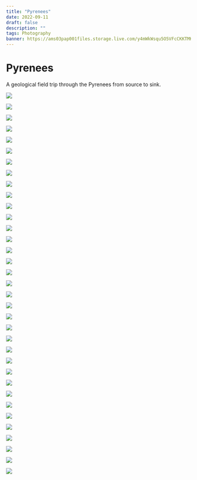 ```yaml
---
title: "Pyrenees"
date: 2022-09-11
draft: false
description: ""
tags: Photography
banner: https://ams03pap001files.storage.live.com/y4mWkWsqu5O5VFcCKKTMKqA-NwY8h0t9UEVCdO4kScKhRHKnW-uI5wzCaY2U550-_lfUc-TWUPxpWlBWIoRp-d7lXP2z-8xOGkat8eMpuTXYwMT5FN78WQSaAr2vWnLipfwRSWuDRxiep7hLkjCHEUzbdoLLAJ-rwB2on7-PPyOmrnrP3n2_mUjpdIc4-PhNZ_o?width=5472&height=3648&cropmode=none
---
```


# Pyrenees

A geological field trip through the Pyrenees from source to sink.

![](https://ams03pap001files.storage.live.com/y4mWkWsqu5O5VFcCKKTMKqA-NwY8h0t9UEVCdO4kScKhRHKnW-uI5wzCaY2U550-_lfUc-TWUPxpWlBWIoRp-d7lXP2z-8xOGkat8eMpuTXYwMT5FN78WQSaAr2vWnLipfwRSWuDRxiep7hLkjCHEUzbdoLLAJ-rwB2on7-PPyOmrnrP3n2_mUjpdIc4-PhNZ_o?width=5472&height=3648&cropmode=none)

![](https://ams03pap001files.storage.live.com/y4mMTHQ_WyBLrntPEmmVKQ-p7qL9Hc7GKhvvF0FxcJFvTOB0qxMtnLnIXFaTFvt7QQXSdgcJZGMOd1MZJ7JzZpqVsGXoT4honiPY2InxrIa-2Oq4ntnYSIbufiQnPfU_fDBeMW-d9IpLj7E7ospMI_YonUiKQT7xJSdwX6Byn6bMEUDSapahix6-LqmkJ2_HgKs?width=3024&height=4032&cropmode=none)

![](https://ams03pap001files.storage.live.com/y4mY8QClQvurBfpX5iI3-XmY7B18SK5VipkQz_MtN3z-rRxLJHMhxPWgL8nlr_qj2bOGxHanp5fLRvKqkzqiER8Gpcz4ffiWWtv338eBccKPNUoWbaYjU5XD4YGDrOHC16B_jNHgup9W3x3qxMCleHjAUKFhf4dG_HZbS92DR3TeY4gxUpYDITq8A156LYSn0fn?width=5472&height=3648&cropmode=none)

![](https://ams03pap001files.storage.live.com/y4m3DDu5Khy-bs_N2eb_3R7PxPQesm_5YxG7qPTppm-m-so1BXkxpS-Wzx9FzcpAyg2IAyM9QcfpzTjKap-JiPRmU1ITOpVgEOhklZR7o_ZW-SBkjf_1F76BREfbv4boRyGZBTxtwyc4LC4ShTrJXS1eZMZ1HMLpORBf4juBSoIHbBYuwWNe6mTFWKmti9NLtla?width=5472&height=3648&cropmode=none)

![](https://ams03pap001files.storage.live.com/y4m0SpPiGZnMzM9moYLau6_pDjwQlPtY3zWNcTCzFug_T651wXUpiqzr2sosqMEr2tfoT2Wy24cbaWP0cKdvsVF_yvS2PfdibDc1_NUyW7vtEouFJ8bhIHSds7EKItLPdQVWFUcToZ9kWDEoCehf8BAgTkdgfXE4EHGh4dRD2GrdTxbGMzIkZUfh6tP-syi155g?width=5472&height=3648&cropmode=none)

![](https://ams03pap001files.storage.live.com/y4mGVjVK8Fcd5aDHtNVt_-euhMbxok0nBv76dO3_ZSHreAQBTA_0TRYHfHEgVfK9x9ICjmxxeM-QvWWj7DPWEvsCA9K4k9e80CIBnRXj9C3kMwtzdO20ZMuNTys-4xzCxm626lgHAQJH0iG9YFC3K_V5xvu5YNhLbCwTu-57XZGwLT7AoCUMwoiscVHHF0AfCqe?width=4971&height=3260&cropmode=none)

![](https://ams03pap001files.storage.live.com/y4mbRaZlsb2K2hYcaqz_odWtPdLt71jR3d0RbEan9IJ9YgMOK1qSMxxYXiBx5g7QXkaUCIG9vO6s_8lJ_Eo-Crf7wiM4kGK9eXuepB4a40mxLFZqdB-K0Hkduczk2aGbw120yDonc4tFxnBscM8IsjT_vkEYqPYu_VS4y_ABnHVM9Z00C67BIBoGtqLmjU8q7Py?width=5472&height=3648&cropmode=none)

![](https://ams03pap001files.storage.live.com/y4mS5JtmnSkFc1vKnfOP0bfTK1jwKHUPv5XtUY0HRfDX145fu8x2KJUADev6e3R4UoJdIMs8PASmEkZoqzHGO6oD96Xyl1pf1_v65GcbeOP9ikRmF_Jqy0OBqyTk0LoSn5I5HG6nhpUzmRI6msjN8AFtAuA113uxAw01wwaVcMggTsNdowdRgvepCvZAfijNPaj?width=5472&height=3648&cropmode=none)

![](https://ams03pap001files.storage.live.com/y4mVtXqjm3D5OLDHdHguAAUk48la1j6F2TKiQJBqyh02g3WPth5SO6Z0MLSR3O-kW3qYrZZdSJP2pGFI7nPJY-B3TMfYYPE84d2SdK47vO4QfmEn9f3F8LhkXrPavQbW_ETWxho7sHze2LDJLRsn1swatdezJAS2_2b085Y_Bq36owGhq8gSdKoHstbX-i-MjRO?width=5472&height=3648&cropmode=none)

![](https://ams03pap001files.storage.live.com/y4mfpu-fEHuu0KoCPb4hZ9ypWu4J4pntbNVWhq9gFVvxXzDO0ohi-buIffLgScib5gJAip2phNwLFNI6WAZgez7eNiOvgqyospe1WlqWeY13LAw9WpQceB8gFFPnO-cy079C1Gs8iWUBu0tHOy6x6V_Dizak24y3T7v7tBSsAZLelFWKD_ebMhjor1piqdSN5Hd?width=5007&height=3338&cropmode=none)

![](https://ams03pap001files.storage.live.com/y4muE2iPeyBNw19VmfmmfGPFETCbsEzPPcXHSMagRhnKq6DyHMtaIgyEEt7l_Y2MMTKp3c6vaiPCofsgzB09o_GQIBEJIkWaXiW9Y9xzocf8kK4WMDvouooXde4X9NTIRw6sQubdLo_lG3GMrnen6bCyGUYRoU9JssyS0evjUP-BQX8qzSC53ed8guDjXTIrhou?width=5287&height=3525&cropmode=none)

![](https://ams03pap001files.storage.live.com/y4m5F3HKAiCUDcGwf7z7Qpe6S6GjaowJxon78bGt9eSXRTBrEJKY0_0OQsHUKrePbzN9_ynSaYxyW2R5aVHyoLG7h08le43qdBqAStgp9n4UYXcO6HuhR1wjPf-4kohlS7sV80CY95Pu-uGPd5dgjDjgpR5TnaN2s9Nq394LJfBdYoRT2pJ2OYn4PWfNeYrF-Iq?width=4032&height=3024&cropmode=none)

![](https://ams03pap001files.storage.live.com/y4mxKFb-HVVTVqKByV7PoszgIkteHhQur9l9HOpLowkTSLPckPpYl8Uw6oA3X5d3IHkJDRLJHb3G2Q7oUNVDjLwkniPJK16x3SmGlpepK6fyGgfIfI0tD5LSDeRDLIrA6OT6KD4VcRU8PIl7wxL32aHUFPsi86K-eGbiGeeqcsZ61epJdTGFs2WpvqBeAgEZmvV?width=5472&height=3648&cropmode=none)

![](https://ams03pap001files.storage.live.com/y4mrbfXLNwRO4MupnTadXCLQgscT1g7PMeNHV93Sgobw9tTRAJODfalbjAlqR2SYE_RWMO-DUD7sD3cbRtlBIgdCIva6HKKYa2cnDrzR2Ay9ahiRUcnK7DINqnU05Q3UXSnI59AQ-L2m27PdQnL-QJ6UZ-zHzFLSWcKPdEEm-YLhvup4LBxw4slbaZ7kP-1MP0s?width=5472&height=3648&cropmode=none)

![](https://ams03pap001files.storage.live.com/y4mer_Y9f7-y_gJyW2s9G6F-jLzqxV3qPFL2w2mMeFw8ydsEFKJQwQTXcECjL0vC4ONyukusSY638EORH3Qe0hWLPNXMx_taAKgsQnvsXl3eLDrqvQTyNzVailo5Op0K8k5J65ff8fVO0m16Fyik9CuvOcgWUb7Is8Mn9NbBHRaDan1R_fMUxNB2ocOFViUi0or?width=5328&height=3552&cropmode=none)

![](https://ams03pap001files.storage.live.com/y4mUX2_VGRe_UeJVCtD2bcZhww6cRaBbps1FyANDUfF1q-466ZLiHUwm_SiX5YEqeqK03qLNGV7Lnf2uyPrGqPTWqPGOOtGS9lrEJF3IqWXW8DAQcRTFDJst4E6gAMz62b44-9cEll28J0dYFB5e53UwcIvkz1EmedTI5il3TnOFwvYHP5Az53TGoLYWajcE4r9?width=5239&height=3493&cropmode=none)

![](https://ams03pap001files.storage.live.com/y4mDym_f4jnCm9-ocBKsXbyEZbCm6zsy9ofT0eGpJNx30IpEXB1G-OWtpTP8z5tOFprG06UI_tpKaXYlAJrWkZWsiy7zqOo1vW71fFUIw_sE8zgTPhc9bDzOlkpPgMcfKWnl9OTGeY4RKEzP_YrlWB7L-21FZ3T0AEeu4279u8XvZEAtK7OEFXdQ8Fyz4xY31mK?width=5472&height=3648&cropmode=none)

![](https://ams03pap001files.storage.live.com/y4myxm5FF-k-uWfeiBq0K0DLC87IO8PWiM10YrYMuWETgrHyWuryiHHhexydmj5fJDZP_fGIfNFzvEtq9Gs5L67t8nJpDESr64sbwa3K1ioN5sXlqRtXCFZsrNzfUxddblApnFKJmLxfPNIr1rZ1wljKYAn2YrQ5CTYsaq4AFuAdJR96emnnTOvKBntDI2trMsC?width=5472&height=3648&cropmode=none)

![](https://ams03pap001files.storage.live.com/y4mqYlAsjTQ9hMvYfXPrrBH2n055NTUt7dQo3UA_3s1-Jk5LcgR_odHEiK9m2znkag3kXvznb62_-4biNFZbGmE8x9h5pkB7YVEKwLYrDIQkheZeZQgZ7f16wCJpDOlS4vY4pTtPgIKf6kGot2AXsImd6NE8_wN3ndFq7N0VUvkiW83yLQK5Ue5-PhQD0ZJNfGy?width=5350&height=3567&cropmode=none)

![](https://ams03pap001files.storage.live.com/y4m-uJcDUOd-YxwWuPqujLdcbbK49NWO1P73wTA3_xWvho7XONaCZDxWrsKq0Nsay3ehyg1XO6S69lDpCNBBryI_xa2DGeBIPCpqFk8EgM0jdAeaTR0HpbbCJUs-74e-7y8S84LyhAKp0_rIqfUCEL1LRjqD2d4b_u4VAnzi8v1KqaA5qasYqu6iBZm1a01GOs6?width=5179&height=3453&cropmode=none)

![](https://ams03pap001files.storage.live.com/y4ma_E0b6RwJu3zxJSnNme7GpWf6Y6S2xEdly49QrQQamQN9VvhfmUcNzfZSsqlic-bAIQTCAC2hr85JDnN-EpZvTypJ6SGTf66PNAm9MBqKXCgTFsnES9XT9GEcHB1QkaE_QiNENaMU8VY3o50HN1_efNCyjhBGWoRVTcbx0P4Nqk4ySHg7w7C09AycbwsAqhO?width=5472&height=3648&cropmode=none)

![](https://ams03pap001files.storage.live.com/y4mXxZmKA7a5Stgee1PlnRhEsbQW69YjRMsvOPXOl5DI_nSy_RU1OFi2ziHD0VwOA6r1IBG5GkHHA1-h3ycJX9deqF2qGPye4jrdq0-XHrmy38SbGdsbzDwrW88WQRokNLazrtkr_nJwo4sCVYtMrffZREqjA5NscyNSW1LnzsyP1luvPSr93UScVB5tbzV1FHP?width=5316&height=3544&cropmode=none)

![](https://ams03pap001files.storage.live.com/y4mvS2Rux8jOOO8rTN7ZxTgK-Scp4kmvZl1OWoS0USn8FR-3Wi0vfV0WTuL4FR86PxuFfPGx-9d2xKtXZrZxdq9WOpEnUFpSGsUeRK2bX0wgtKn9ZtXPvMdVD76yxpf80JtBiE36b-9hztt-mwzlyrn_HbBQzBE_kpbFXoKcBqGkjEGqV-7zF3Dr0XktZFrnZLg?width=5472&height=3648&cropmode=none)

![](https://ams03pap001files.storage.live.com/y4mhPUMwRoAdZOxfSrMA8n4geNMY5aNhvH4eqFPinnxE4mzxQtw9s0I_UBMn8zO9n3umo9NvKcznkMqoLOj0hqfGKh9ZLszjJCNkJEV4qofhSbC5EwEl4spqyMG7QCOGaw9IRWh6c5eCBWOAyJBbgoSNwo2V6eNxTmnT8AlE9YvYxCUyw7bvmlcm_bo3RECwkm2?width=5472&height=3648&cropmode=none)

![](https://ams03pap001files.storage.live.com/y4mKGzVc_tFc0jXsGmEYGFEvIYOzwuojMGjIwaDysAFvvMWXYtZnEAqudvatGrGBBYlCkR8wHB4B4sVX5SZnOVW50h9992bSf5sGiSECx_raBAOl2V0YR4I2dyrVXdPxDQjObh91H-ryyyOf74MZi_l1zji9OBvckUw8rrBmY_eI3TTrecqjiOBP4A9zueJNXj9?width=4171&height=2781&cropmode=none)

![](https://ams03pap001files.storage.live.com/y4md5wfYdeJB5p-2haj40dkcO4HVm4P2acnsqAtCENUMO5nU2-Joqhqj5cnkkXnVA5rT82jldKu_Cg7BTqXwwMXe7ct8ABIVZKnEtmZtRB7cd3NLZh_Qjja9CoPQyOdw2lEVTiaarnLCn7SqKkJrSos5KDlwjxQjrq1tda8YWuPqbvNiVL7I7jillzdvS5pc65t?width=5472&height=3648&cropmode=none)

![](https://ams03pap001files.storage.live.com/y4mFralKKFZw41mTQ33W99itnKLBEsBdl8FA_OlnXGC1HfOtUwzDnubYGqqI7CYm0JYE8xbf98ALjhlInymCQ2GHLmnPSxs0Qqox7c7QXkYtlozb_tAYNV2aip8cvIH2WsO5aSCFczAKh6PBTfSA0YduDQpQtcX_WB1TRukInRxEqniu49OCMqF3uAnR1KPSVvf?width=5472&height=3648&cropmode=none)

![](https://ams03pap001files.storage.live.com/y4mNB8IgSZPAS1Q5wOlUpwuKYlH-mOrxNu2mmCul1WTH85Ck31B5-lcrThR12lRCkqQkZBREGTwAazrMq21Kq24zPmc7Ol06ktz25aybB_0EthlormZGiNHnBPWX62Rmt10Gu9rhHN0FQ3ICLQI1WkILqUnsKLB1oICgLiXL-PPxRupEyXKny7UhSIwIGYMOgnW?width=5472&height=3648&cropmode=none)

![](https://ams03pap001files.storage.live.com/y4mJpcBcwV3VHEUk_yhxAXHZtZDq4DS0xMelL624bFYfWcvke1JHWzm_fnmyiFeP26iPvwoCI9WitC78Fb-gGrxEFqQVdhDFXniU_SoM7xCI0hRDfjk2gkXN9PbIND2wGE_zUK0ZWFxiN8kq_MkSGULmN0TZhgiUn9IQZygGnqqv9YKK4lB13DPc87roW-AtJAH?width=3648&height=5472&cropmode=none)

![](https://ams03pap001files.storage.live.com/y4mfqYsloex7lKHN04RzrkBhJ0EOts5HrnLoh2nBVkyt3FZpRXOouDv0k3O3FFkDjghnAaePOlVKQJkAHXaq0jN8IZjCDMlwYLQDx1IOeuz9mHEzOXXm4cW9iI_1vmmN550p742AFhq-BRvgr2Rp6Cl6it8xjQled3vEoEAjc2RTlinCjNDEtC2a68cYMle1-8D?width=5472&height=3648&cropmode=none)

![](https://ams03pap001files.storage.live.com/y4mbJaYGO4-2gqjOw8IURz-y80Mhfqxl49oUxxXiXqatrDyvxQLJVp1Dd-2OiX_E5oCT-Riw4oOEK2USPjjAwgylMx4ruT4hah5CLtj2bHlXgxckhxWGOUSoFPVEB3L4nLCjk4nml_xzT6qg_ovwGdsIbrOIe5A343mvKE_b1D6eRAuHwH8Au5z8RP-g5MFS1zw?width=5472&height=3648&cropmode=none)

![](https://ams03pap001files.storage.live.com/y4mp6QBZU-TKn6Pj9MUm50eeBjuX6qy63YkV-ysFNSlXwcXv-PKBTjq2FUhk78GgBaghkEDl13etnOwdqYa4Ky9nq9-EOGg3NxF-nkAUNPQN5596YK8uqZWxLbKzU5QI7C-BUUdfX8bA5Ds6o1I-519WHC0jIA0RzH7Q0stVGPBEzSZfl5IH8bd0nJe2vYKaW-c?width=5472&height=3648&cropmode=none)

![](https://ams03pap001files.storage.live.com/y4mPVs7cBBexS_kPeJ4BSw8QHVV1xICuwX8xZ0_AzGg-fAOjmVRZAk7mzZ49MRE3NQZcscMxkQVAjvLY9Qk16zDi9opOiNMCZXxYpHPcjVuZcf7I__8j2lDD79zc4rgLrv9zgINt3Ad8EUIBiJiL91yrba4uguxeVcAghNEEHd7wg7NkAs3inWbUTRmuq-R7E5w?width=5472&height=3648&cropmode=none)

![](https://ams03pap001files.storage.live.com/y4mGHszpnerwGHhkycRqOLMZxx6Pb60Bs9i2teiSc6qeyNiSYJLeGFCADY5AeByFS879_cuP8UR9JU2yrNqz4JR1o9YJ6LyDZiZvwF7oZ5x9b8_HVa2Ra50UfGdBUT-AJF8pFDqWuGfBP-oO_k2hwc_WhfFxMDGmBm7at0hmGnrMVtTSPrK8C-6lRFTs0uCBIIO?width=4402&height=2935&cropmode=none)

![](https://ams03pap001files.storage.live.com/y4mIcabCXtVWRFIVgsmjBIGhODdY3mBq_hoPqbDQXuUp3UQ8__ZI1HwOLuWZkD_648tNEAxKLSbA_I91ohO1IUBBmdWveI2-ppZiJC9Rqih3_a5Ygsb6vamTDM66p5dv3FEM1Vacftb_LHFy7X4DM9JKhbtchV7-8OjPe_0zCkwrmXu6zSj7VOZNv04zPrRl9bT?width=5472&height=3648&cropmode=none)
